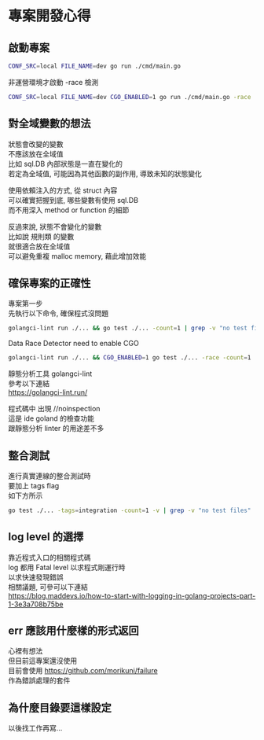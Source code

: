 # 專案開發心得

## 啟動專案


```bash
CONF_SRC=local FILE_NAME=dev go run ./cmd/main.go
```

非運營環境才啟動 -race 檢測
```bash
CONF_SRC=local FILE_NAME=dev CGO_ENABLED=1 go run ./cmd/main.go -race
```

## 對全域變數的想法

狀態會改變的變數  
不應該放在全域值  
比如 sql.DB 內部狀態是一直在變化的  
若定為全域值, 可能因為其他函數的副作用, 導致未知的狀態變化  

使用依賴注入的方式, 從 struct 內容  
可以確實把握到底, 哪些變數有使用 sql.DB  
而不用深入 method or function 的細節

反過來說, 狀態不會變化的變數  
比如說 規則類 的變數  
就很適合放在全域值  
可以避免重複 malloc memory, 藉此增加效能  

## 確保專案的正確性

專案第一步  
先執行以下命令, 確保程式沒問題

```bash
golangci-lint run ./... && go test ./... -count=1 | grep -v "no test files"
```

Data Race Detector need to enable CGO
```bash
golangci-lint run ./... && CGO_ENABLED=1 go test ./... -race -count=1 | grep -v "no test files"
```

靜態分析工具 golangci-lint  
參考以下連結  
https://golangci-lint.run/  

程式碼中 出現 //noinspection  
這是 ide goland 的檢查功能  
跟靜態分析 linter 的用途差不多  

## 整合測試

進行真實連線的整合測試時  
要加上 tags flag  
如下方所示  

```bash
go test ./... -tags=integration -count=1 -v | grep -v "no test files"
```

## log level 的選擇
靠近程式入口的相關程式碼  
log 都用 Fatal level 以求程式剛運行時  
以求快速發現錯誤  
相關議題, 可參可以下連結  
https://blog.maddevs.io/how-to-start-with-logging-in-golang-projects-part-1-3e3a708b75be

## err 應該用什麼樣的形式返回

心裡有想法  
但目前這專案還沒使用  
目前會使用 https://github.com/morikuni/failure  
作為錯誤處理的套件  



## 為什麼目錄要這樣設定

以後找工作再寫...

